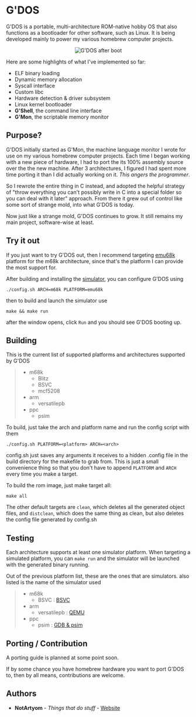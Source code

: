 # G'DOS

G'DOS is a portable, multi-architecture ROM-native hobby OS that also functions as a bootloader for other software, such as Linux.
It is being developed mainly to power my various homebrew computer projects.

<p align="center">
    <img src="https://i.imgur.com/efdsIlt.png" alt="G'DOS after boot"></img>
</p>

Here are some highlights of what I've implemented so far:
* ELF binary loading
* Dynamic memory allocation
* Syscall interface
* Custom libc
* Hardware detection & driver subsystem
* Linux kernel bootloader
* **G'Shell**, the command line interface
* **G'Mon**, the scriptable memory monitor

## Purpose?

G'DOS initially started as G'Mon, the machine language monitor I wrote for use on my various homebrew computer projects.
Each time I began working with a new piece of hardware, I had to port the its 100% assembly source over the the new machine.
After 3 architectures, I figured I had spent more time porting it than I did actually working on it. *This angers the programmer*.

So I rewrote the entire thing in C instead, and adopted the helpful strategy of "throw everything you can't possibly write in C into a special folder so you can deal with it later" approach.
From there it grew out of control like some sort of strange mold, into what G'DOS is today.

Now just like a strange mold, G'DOS continues to grow.
It still remains my main project, software-wise at least.

## Try it out

If you just want to try G'DOS out, then I recommend targeting [emu68k](https://github.com/ProbablyNotArtyom/emu68k) platform for the m68k architecture, since that's the platform I can provide the most support for.

After building and installing the [simulator](https://github.com/ProbablyNotArtyom/emu68k), you can configure G'DOS using
```
./config.sh ARCH=m68k PLATFORM=emu68k
```
then to build and launch the simulator use
```
make && make run
```
after the window opens, click `Run` and you should see G'DOS booting up.

## Building

This is the current list of supported platforms and architectures supported by G'DOS
> * m68k
>   * Blitz
>   * BSVC
>   * mcf5208
> * arm
>   * versatilepb
> * ppc
>   * psim

To build, just take the arch and platform name and run the config script with them
```
./config.sh PLATFORM=<platform> ARCH=<arch>
```
config.sh just saves any arguments it receives to a hidden .config file in the build directory for the makefile to grab from. This is just a small convenience thing so that you don't have to append `PLATFORM` and `ARCH` every time you make a target.

To build the rom image, just make target all:

```
make all
```
The other default targets are `clean`, which deletes all the generated object files, and `distclean`, which does the same thing as clean, but also deletes the config file generated by config.sh

## Testing

Each architecture supports at least one simulator platform. When targeting a simulated platform, you can `make run` and the simulator will be launched with the generated binary running.

Out of the previous platform list, these are the ones that are simulators. also listed is the name of the simulator used

> * m68k
>   * BSVC : [BSVC](https://github.com/BSVC/bsvc)
> * arm
>   * versatilepb : [QEMU](https://wiki.qemu.org/Documentation/Platforms/ARM)
> * ppc
>   * psim : [GDB & psim](https://www.sourceware.org/psim/)

## Porting / Contribution

A porting guide is planned at some point soon.

If by some chance you have homebrew hardware you want to port G'DOS to, then by all means, contributions are welcome.

## Authors

* **NotArtyom** - *Things that do stuff* - [Website](http://blog.notartyoms-box.net)
